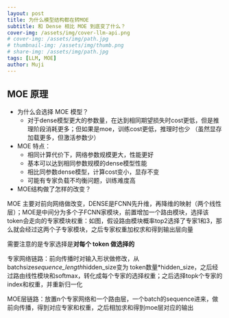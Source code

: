 ```yaml
---
layout: post
title: 为什么模型结构都在转MOE
subtitle: 和 Dense 相比 MOE 到底变了什么？
cover-img: /assets/img/cover-llm-api.png
# cover-img: /assets/img/path.jpg
# thumbnail-img: /assets/img/thumb.png
# share-img: /assets/img/path.jpg
tags: [LLM, MOE]
author: Muji
---
```


## MOE 原理


- 为什么会选择 MOE 模型？
    - 对于dense模型更大的参数量，在达到相同期望损失时cost更低，但是推理阶段消耗更多；但如果是moe，训练cost更低，推理时也少 （虽然显存加载更多，但激活参数少）
- MOE 特点：
    - 相同计算代价下，网络参数规模更大，性能更好
    - 基本可以达到相同参数规模的dense模型性能
    - 相比同参数dense模型，计算cost变小，显存不变
    - 可能有专家负载不均衡问题，训练难度高
- MOE结构做了怎样的改变？


MOE 主要对前向网络做改变，DENSE是FCNN先升维，再降维的映射（两个线性层）；MOE是中间分为多个子FCNN家模块，前置增加一个路由模块，选择该token会走向的专家模块权重：如图，假设路由模块概率top2选择了专家1和3，那么就会经过这两个子专家模块，之后专家权重加权求和得到输出层向量

需要注意的是专家选择是**对每个 token 做选择的**



专家网络链路：前向传播时对输入形状做修改，从batchsize*sequence_length*hidden_size变为 token数量*hidden_size，之后经过路由线性模块和softmax，转化成每个专家的选择权重；之后选择topk个专家的index和权重，并重新归一化

MOE层链路：放置n个专家网络和一个路由层，一个batch的sequence进来，做前向传播，得到对应专家和权重，之后相加求和得到moe层对应的输出


